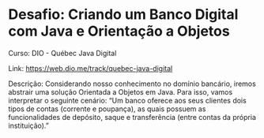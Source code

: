 # Desafio: Criando um Banco Digital com Java e Orientação a Objetos

Curso: DIO - Québec Java Digital

Link: https://web.dio.me/track/quebec-java-digital

Descrição: Considerando nosso conhecimento no domínio bancário, iremos abstrair uma solução Orientada a Objetos em Java. Para isso, vamos interpretar o seguinte cenário: “Um banco oferece aos seus clientes dois tipos de contas (corrente e poupança), as quais possuem as funcionalidades de depósito, saque e transferência (entre contas da própria instituição).”

